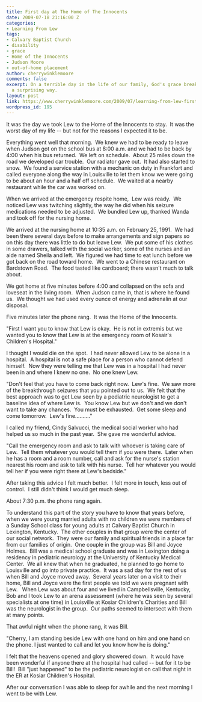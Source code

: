 ```yaml
---
title: First day at The Home of The Innocents
date: 2009-07-18 21:16:00 Z
categories:
- Learning From Lew
tags:
- Calvary Baptist Church
- disability
- grace
- Home of the Innocents
- Judson Moore
- out-of-home placement
author: cherrywinklemoore
comments: false
excerpt: On a terrible day in the life of our family, God's grace breaks through in
  a surprising way.
layout: post
link: https://www.cherrywinklemoore.com/2009/07/learning-from-lew-first-day-at-the-home-of-the-innocents/
wordpress_id: 195
---
```


It was the day we took Lew to the Home of the Innocents to stay.  It was the worst day of my life -- but not for the reasons I expected it to be.

Everything went well that morning.  We knew we had to be ready to leave when Judson got on the school bus at 8:00 a.m. and we had to be back by 4:00 when his bus returned.  We left on schedule.  About 25 miles down the road we developed car trouble.  Our radiator gave out.  It had also started to snow.  We found a service station with a mechanic on duty in Frankfort and called everyone along the way in Louisville to let them know we were going to be about an hour and a half off schedule.  We waited at a nearby restaurant while the car was worked on.

When we arrived at the emergency respite home,  Lew was ready.  We noticed Lew was twitching slightly, the way he did when his seizure medications needed to be adjusted.  We bundled Lew up, thanked Wanda and took off for the nursing home.

We arrived at the nursing home at 10:35 a.m. on February 25, 1991.  We had been there several days before to make arrangements and sign papers so on this day there was little to do but leave Lew.  We put some of his clothes in some drawers, talked with the social worker, some of the nurses and an aide named Sheila and left.  We figured we had time to eat lunch before we got back on the road toward home.  We went to a Chinese restaurant on Bardstown Road.  The food tasted like cardboard; there wasn't much to talk about.

We got home at five minutes before 4:00 and collapsed on the sofa and loveseat in the living room.  When Judson came in, that is where he found us.  We thought we had used every ounce of energy and adrenalin at our disposal.

Five minutes later the phone rang.  It was the Home of the Innocents.

"First I want you to know that Lew is okay.  He is not in extremis but we wanted you to know that Lew is at the emergency room of Kosair's Children's Hospital."

I thought I would die on the spot.  I had never allowed Lew to be alone in a hospital.  A hospital is not a safe place for a person who cannot defend himself.  Now they were telling me that Lew was in a hospital I had never been in and where I knew no one.  No one knew Lew.

"Don't feel that you have to come back right now.  Lew's fine.  We saw more of the breakthrough seizures that you pointed out to us.  We felt that the best approach was to get Lew seen by a pediatric neurologist to get a baseline idea of where Lew is.  You know Lew but we don't and we don't want to take any chances.  You must be exhausted.  Get some sleep and come tomorrow.  Lew's fine………."

I called my friend, Cindy Salvucci, the medical social worker who had helped us so much in the past year.  She gave me wonderful advice.

"Call the emergency room and ask to talk with whoever is taking care of Lew.  Tell them whatever you would tell them if you were there.  Later when he has a room and a room number, call and ask for the nurse's station nearest his room and ask to talk with his nurse.  Tell her whatever you would tell her if you were right there at Lew's bedside."

After taking this advice I felt much better.  I felt more in touch, less out of control.  I still didn't think I would get much sleep.

About 7:30 p.m. the phone rang again.

To understand this part of the story you have to know that years before, when we were young married adults with no children we were members of a Sunday School class for young adults at Calvary Baptist Church in Lexington, Kentucky.  The other couples in that group were the center of our social network.  They were our family and spiritual friends in a place far from our families of origin.  One couple in the group was Bill and Joyce Holmes.  Bill was a medical school graduate and was in Lexington doing a residency in pediatric neurology at the University of Kentucky Medical Center.  We all knew that when he graduated, he planned to go home to Louisville and go into private practice.  It was a sad day for the rest of us when Bill and Joyce moved away.  Several years later on a visit to their home, Bill and Joyce were the first people we told we were pregnant with Lew.   When Lew was about four and we lived in Campbellsville, Kentucky, Bob and I took Lew to an arena assessment (where he was seen by several specialists at one time) in Louisville at Kosiar Children's Charities and Bill was the neurologist in the group.  Our paths seemed to intersect with them at many points.

That awful night when the phone rang, it was Bill.

"Cherry, I am standing beside Lew with one hand on him and one hand on the phone. I just wanted to call and let you know how he is doing."

I felt that the heavens opened and glory showered down.  It would have been wonderful if anyone there at the hospital had called -- but for it to be Bill!  Bill "just happened" to be the pediatric neurologist on call that night in the ER at Kosiar Children's Hospital.

After our conversation I was able to sleep for awhile and the next morning I went to be with Lew.
